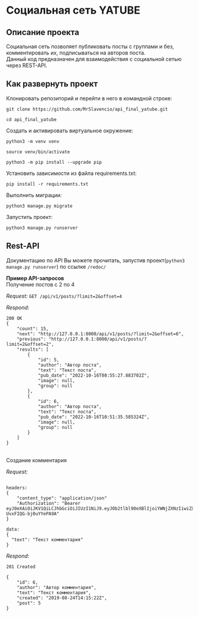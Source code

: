 # Социальная сеть **YATUBE**


## Описание проекта

Социальная сеть позволяет публиковать посты с группами и без, комментировать их, подписываться на авторов поста.<br/>
Данный код предназначен для взаимодействия с социальной сетью через REST-API.

## Как развернуть проект

Клонировать репозиторий и перейти в него в командной строке:

```
git clone https://github.com/MrSlavencio/api_final_yatube.git
```

```
cd api_final_yatube
```

Cоздать и активировать виртуальное окружение:

```
python3 -m venv venv
```

```
source venv/bin/activate
```

```
python3 -m pip install --upgrade pip
```

Установить зависимости из файла requirements.txt:

```
pip install -r requirements.txt
```

Выполнить миграции:

```
python3 manage.py migrate
```

Запустить проект:

```
python3 manage.py runserver
```


## Rest-API

Документацию по API Вы можете прочитать, запустив проект(```
python3 manage.py runserver
```) по ссылке ```/redoc/```

**Пример API-запросов**<br/>
Получение постов с 2 по 4

*Request:*
```GET /api/v1/posts/?limit=2&offset=4```

*Respond:*
```
200 OK
{
    "count": 15,
    "next": "http://127.0.0.1:8000/api/v1/posts/?limit=2&offset=6",
    "previous": "http://127.0.0.1:8000/api/v1/posts/?limit=2&offset=2",
    "results": [
        {
            "id": 5,
            "author": "Автор поста",
            "text": "Текст поста",
            "pub_date": "2022-10-16T08:55:27.883702Z",
            "image": null,
            "group": null
        },
        {
            "id": 6,
            "author": "Автор поста",
            "text": "Текст поста",
            "pub_date": "2022-10-16T10:51:35.585324Z",
            "image": null,
            "group": null
        }
    ]
}
```
<br/>
Создание комментария

*Request:*
```POST /api/v1/posts/5/comments/

headers:
{
    "content_type": "application/json"
    "Authorization": "Bearer eyJ0eXAiOiJKV1QiLCJhbGciOiJIUzI1NiJ9.eyJ0b2tlbl90eXBlIjoiYWNjZXNzIiwiZXhwIjoxNjY4NTAwMTk3LCJqdGkiOiI3MGU3ZDdkYWZkNzE0NWU0YTI1NTNlMzE2N2JkMTE2MSIsInVzZXJfaWQiOjN9.YhudB1bAYqcKSMCfhGOV_6c-UvxFIQG-bj0uYYePA9A"
}

data:
{
  "text": "Текст комментария"
}
```

*Respond:*
```
201 Created

{
    "id": 6,
    "author": "Автор комментария",
    "text": "Текст комментария",
    "created": "2019-08-24T14:15:22Z",
    "post": 5
}
```
